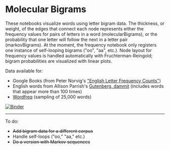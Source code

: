 # Molecular Bigrams
These notebooks visualize words using letter bigram data. The thickness, or weight, of the edges that connect each node represents either the frequency values for pairs of letters in a word (molecularBigrams), or the probability that one letter will follow the next in a letter pair (markovBigrams). At the moment, the frequency notebook only registers one instance of self-looping bigrams ("oo", "aa", etc.). Node layout for frequency values is handled automatically with Fruchterman-Reingold; bigram probabilities are visualized with linear plots.

Data available for:

* Google Books (from Peter Norvig's ["English Letter Frequency Counts"](https://norvig.com/mayzner.html))
* English words from Allison Parrish's [Gutenberg, dammit](https://github.com/aparrish/gutenberg-dammit) (includes words that appear more than 100 times)
* [Wordfreq](https://github.com/LuminosoInsight/wordfreq) (sampling of 25,000 words)

[![Binder](https://mybinder.org/badge_logo.svg)](https://gesis.mybinder.org/binder/v2/gh/t-shoemaker/molecular-bigrams/346812623712f78e93ebfc759ee369e43058c108)

- - -

To do:
* ~~Add bigram data for a different corpus~~
* Handle self-loops ("oo," "aa," etc.)
* ~~Do a version with Markov sequences~~
